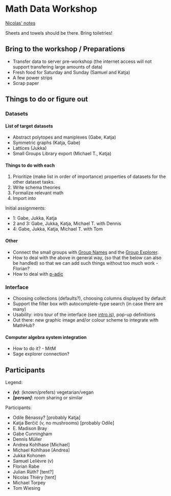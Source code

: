 # Math Data Workshop

[Nicolas' notes](https://hackmd.io/4b8zBeKLS6i9w84G0ChanA?view)

Sheets and towels should be there. Bring toiletries!

## Bring to the workshop / Preparations

- Transfer data to server pre-workshop (the internet access will not support transfering large amounts of data)
- Fresh food for Saturday and Sunday (Samuel and Katja)
- A few power strips
- Scrap paper

## Things to do or figure out

### Datasets

#### List of target datasets
- Abstract polytopes and maniplexes (Gabe, Katja)
- Symmetric graphs (Katja, Gabe)
- Lattices (Jukka)
- Small Groups Library export (Michael T., Katja)

#### Things to do with each

1. Prioritize (make list in order of importance) properties of datasets for the other dataset tasks.
2. Write schema theories
3. Formalize relevant math
4. Import into

Initial assignments:
- 1: Gabe, Jukka, Katja
- 2 and 3: Gabe, Jukka, Katja, Michael T. with Dennis
- 4: Gabe, Jukka, Katja, Michael T. with Tom

#### Other

- Connect the small groups with [Group Names](https://people.maths.bris.ac.uk/~matyd/GroupNames/index.html) and the [Group Explorer](https://nathancarter.github.io/group-explorer/GroupExplorer.html).
- How to deal with the above in general way, (so that the below can also be handled) so that we can add such things without too much work - Florian?
- How to deal with [p-adic](https://gitlab.com/mathzeta2/zetalib/blob/master/zetalib/p-adic-examples.json)

### Interface

- Choosing collections (defaults?), choosing columns displayed by default
- Support the filter box with autocomplete-type search (in case there are many)
- Usability: intro tour of the interface (see [intro.js](https://introjs.com/)), pop-up definitions
- Out there: new graphic image and/or colour scheme to integrate with MathHub?

#### Computer algebra system integration

- How to do it? - MitM
- Sage explorer connection?

## Participants

Legend:
* ***(v)***: (known/prefers) vegetarian/vegan
* ***[person]***: room sharing or similar

Participants:
* Odile Bénassy? [probably Katja]
* Katja Berčič (v, no mushrooms) [probably Odile]
* E. Madison Bray
* Gabe Cunningham
* Dennis Müller
* Andrea Kohlhase [Michael]
* Michael Kohlhase [Andrea]
* Jukka Kohonen
* Samuel Lelièvre (v)
* Florian Rabe
* Julian Rüth? [tent?]
* Nicolas Thiéry [tent]
* Michael Torpey
* Tom Wiesing

